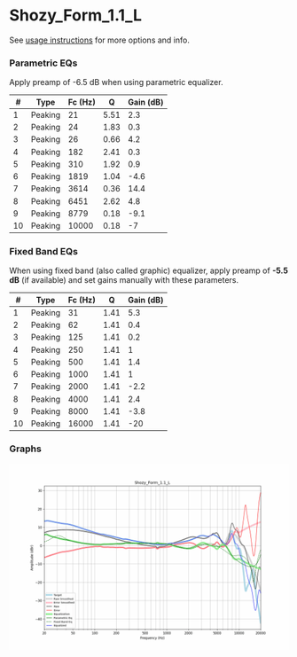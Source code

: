 # Shozy_Form_1.1_L
See [usage instructions](https://github.com/jaakkopasanen/AutoEq#usage) for more options and info.

### Parametric EQs
Apply preamp of -6.5 dB when using parametric equalizer.

|   # | Type    |   Fc (Hz) |    Q |   Gain (dB) |
|-----|---------|-----------|------|-------------|
|   1 | Peaking |        21 | 5.51 |         2.3 |
|   2 | Peaking |        24 | 1.83 |         0.3 |
|   3 | Peaking |        26 | 0.66 |         4.2 |
|   4 | Peaking |       182 | 2.41 |         0.3 |
|   5 | Peaking |       310 | 1.92 |         0.9 |
|   6 | Peaking |      1819 | 1.04 |        -4.6 |
|   7 | Peaking |      3614 | 0.36 |        14.4 |
|   8 | Peaking |      6451 | 2.62 |         4.8 |
|   9 | Peaking |      8779 | 0.18 |        -9.1 |
|  10 | Peaking |     10000 | 0.18 |        -7   |

### Fixed Band EQs
When using fixed band (also called graphic) equalizer, apply preamp of **-5.5 dB** (if available) and set gains manually with these parameters.

|   # | Type    |   Fc (Hz) |    Q |   Gain (dB) |
|-----|---------|-----------|------|-------------|
|   1 | Peaking |        31 | 1.41 |         5.3 |
|   2 | Peaking |        62 | 1.41 |         0.4 |
|   3 | Peaking |       125 | 1.41 |         0.2 |
|   4 | Peaking |       250 | 1.41 |         1   |
|   5 | Peaking |       500 | 1.41 |         1.4 |
|   6 | Peaking |      1000 | 1.41 |         1   |
|   7 | Peaking |      2000 | 1.41 |        -2.2 |
|   8 | Peaking |      4000 | 1.41 |         2.4 |
|   9 | Peaking |      8000 | 1.41 |        -3.8 |
|  10 | Peaking |     16000 | 1.41 |       -20   |

### Graphs
![](./Shozy_Form_1.1_L.png)

